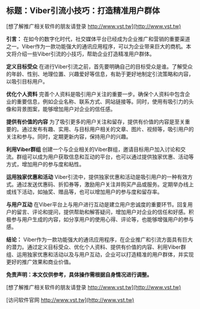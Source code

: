 ## **标题：Viber引流小技巧：打造精准用户群体**

[想了解推广相关软件的朋友请登录 http://www.vst.tw](http://www.vst.tw)

**引言：**
在如今的数字化时代，社交媒体平台已经成为企业推广和营销的重要渠道之一。Viber作为一款功能强大的通讯应用程序，可以为企业带来巨大的商机。本文将介绍一些Viber引流的小技巧，帮助企业打造精准用户群体。

**定义目标受众**
在进行Viber引流之前，首先要明确自己的目标受众是谁。了解受众的年龄、性别、地理位置、兴趣爱好等信息，有助于更好地制定引流策略和内容，以吸引目标用户。

**优化个人资料**
完善个人资料是吸引用户关注的重要一步。确保个人资料中包含企业的重要信息，例如企业名称、联系方式、网站链接等。同时，使用有吸引力的头像和背景图案，能够增加用户对企业的信任感。

**提供有价值的内容**
为了吸引更多的用户关注和留存，提供有价值的内容是至关重要的。通过发布有趣、实用、与目标用户相关的文章、图片、视频等，吸引用户的关注和参与。同时，定期更新内容，保持用户的兴趣。

**利用Viber群组**
创建一个与企业相关的Viber群组，邀请目标用户加入讨论和交流。群组可以成为用户获取信息和互动的平台，也可以通过提供独家优惠、活动等方式，增加用户的参与度和粘性。

**运用独家优惠和活动**
Viber引流中，提供独家优惠和活动是吸引用户的一种有效方式。通过发送优惠码、折扣券等，激励用户关注并购买产品或服务。定期举办线上或线下活动，如抽奖、赠品等，也可以增加用户的参与度和留存率。

**与用户互动**
在Viber平台上与用户进行互动是建立用户忠诚度的重要环节。回复用户的留言、评论和提问，提供帮助和解答疑问，增加用户对企业的信任和好感。积极参与用户生成的内容，如分享用户的使用心得、评论等，也能够增强用户的参与感。

**结论：**
Viber作为一款功能强大的通讯应用程序，在企业推广和引流方面具有巨大的潜力。通过定义目标受众、优化个人资料、提供有价值的内容、利用Viber群组、运用独家优惠和活动以及与用户互动，企业可以打造精准的用户群体，并实现更好的推广效果和商业价值。

**免责声明：本文仅供参考，具体操作需根据自身情况进行调整。**

[想了解推广相关软件的朋友请登录 http://www.vst.tw](http://www.vst.tw)


[访问软件官网 http://www.vst.tw](http://www.vst.tw)
